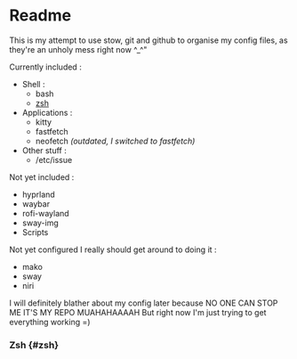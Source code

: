 # Readme

This is my attempt to use stow, git and github to organise my config files, as they're an unholy mess right now ^_^"

Currently included :
- Shell :
  - bash
  - [zsh](#zsh)
- Applications :
  - kitty
  - fastfetch
  - neofetch *(outdated, I switched to fastfetch)*
- Other stuff :
  - /etc/issue

Not yet included :
- hyprland
- waybar
- rofi-wayland
- sway-img
- Scripts

Not yet configured I really should get around to doing it :
- mako
- sway
- niri

I will definitely blather about my config later because NO ONE CAN STOP ME IT'S MY REPO MUAHAHAAAAH
But right now I'm just trying to get everything working =)

### Zsh {#zsh}
